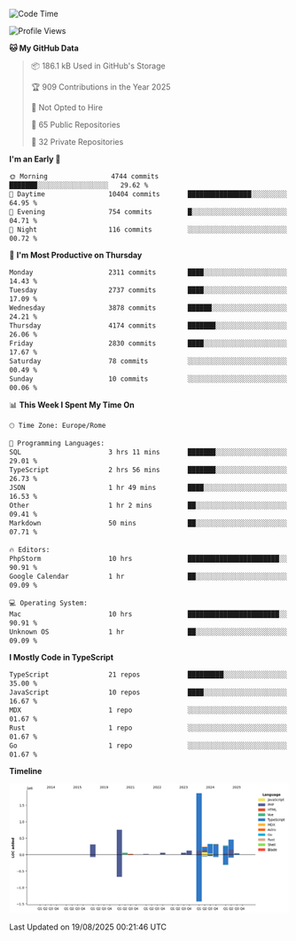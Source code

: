 <!--START_SECTION:waka-->
![Code Time](http://img.shields.io/badge/Code%20Time-6%2C160%20hrs%2013%20mins-blue)

![Profile Views](http://img.shields.io/badge/Profile%20Views-0-blue)

**🐱 My GitHub Data** 

> 📦 186.1 kB Used in GitHub's Storage 
 > 
> 🏆 909 Contributions in the Year 2025
 > 
> 🚫 Not Opted to Hire
 > 
> 📜 65 Public Repositories 
 > 
> 🔑 32 Private Repositories 
 > 
**I'm an Early 🐤** 

```text
🌞 Morning                4744 commits        ███████░░░░░░░░░░░░░░░░░░   29.62 % 
🌆 Daytime                10404 commits       ████████████████░░░░░░░░░   64.95 % 
🌃 Evening                754 commits         █░░░░░░░░░░░░░░░░░░░░░░░░   04.71 % 
🌙 Night                  116 commits         ░░░░░░░░░░░░░░░░░░░░░░░░░   00.72 % 
```
📅 **I'm Most Productive on Thursday** 

```text
Monday                   2311 commits        ████░░░░░░░░░░░░░░░░░░░░░   14.43 % 
Tuesday                  2737 commits        ████░░░░░░░░░░░░░░░░░░░░░   17.09 % 
Wednesday                3878 commits        ██████░░░░░░░░░░░░░░░░░░░   24.21 % 
Thursday                 4174 commits        ███████░░░░░░░░░░░░░░░░░░   26.06 % 
Friday                   2830 commits        ████░░░░░░░░░░░░░░░░░░░░░   17.67 % 
Saturday                 78 commits          ░░░░░░░░░░░░░░░░░░░░░░░░░   00.49 % 
Sunday                   10 commits          ░░░░░░░░░░░░░░░░░░░░░░░░░   00.06 % 
```


📊 **This Week I Spent My Time On** 

```text
🕑︎ Time Zone: Europe/Rome

💬 Programming Languages: 
SQL                      3 hrs 11 mins       ███████░░░░░░░░░░░░░░░░░░   29.01 % 
TypeScript               2 hrs 56 mins       ███████░░░░░░░░░░░░░░░░░░   26.73 % 
JSON                     1 hr 49 mins        ████░░░░░░░░░░░░░░░░░░░░░   16.53 % 
Other                    1 hr 2 mins         ██░░░░░░░░░░░░░░░░░░░░░░░   09.41 % 
Markdown                 50 mins             ██░░░░░░░░░░░░░░░░░░░░░░░   07.71 % 

🔥 Editors: 
PhpStorm                 10 hrs              ███████████████████████░░   90.91 % 
Google Calendar          1 hr                ██░░░░░░░░░░░░░░░░░░░░░░░   09.09 % 

💻 Operating System: 
Mac                      10 hrs              ███████████████████████░░   90.91 % 
Unknown OS               1 hr                ██░░░░░░░░░░░░░░░░░░░░░░░   09.09 % 
```

**I Mostly Code in TypeScript** 

```text
TypeScript               21 repos            █████████░░░░░░░░░░░░░░░░   35.00 % 
JavaScript               10 repos            ████░░░░░░░░░░░░░░░░░░░░░   16.67 % 
MDX                      1 repo              ░░░░░░░░░░░░░░░░░░░░░░░░░   01.67 % 
Rust                     1 repo              ░░░░░░░░░░░░░░░░░░░░░░░░░   01.67 % 
Go                       1 repo              ░░░░░░░░░░░░░░░░░░░░░░░░░   01.67 % 
```



**Timeline**

![Lines of Code chart](https://raw.githubusercontent.com/frnwtr/frnwtr/main/assets/bar_graph.png)


 Last Updated on 19/08/2025 00:21:46 UTC
<!--END_SECTION:waka-->